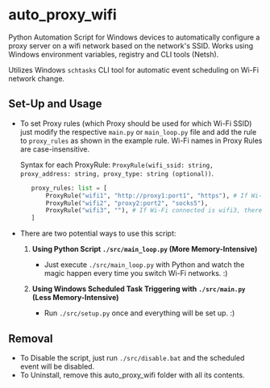 # auto_proxy_wifi

Python Automation Script for Windows devices to automatically configure a proxy server on a wifi network based on the network's SSID. Works using Windows environment variables, registry and CLI tools (Netsh).

Utilizes Windows `schtasks` CLI tool for automatic event scheduling on Wi-Fi network change.

## Set-Up and Usage

- To set Proxy rules (which Proxy should be used for which Wi-Fi SSID) just modify the respective `main.py` or `main_loop.py` file and add the rule to `proxy_rules` as shown in the example rule. Wi-Fi names in Proxy Rules are case-insensitive.

  Syntax for each ProxyRule: `ProxyRule(wifi_ssid: string, proxy_address: string, proxy_type: string (optional))`.

   ```python
      proxy_rules: list = [
          ProxyRule("wifi1", "http://proxy1:port1", "https"), # If Wi-Fi connected is wifi1, proxy should be http://proxy1:port1
          ProxyRule("wifi2", "proxy2:port2", "socks5"),
          ProxyRule("wifi3", ""), # If Wi-Fi connected is wifi3, there will be no proxy.
      ]
   ```

- There are two potential ways to use this script:

  1. **Using Python Script `./src/main_loop.py` (More Memory-Intensive)**

     - Just execute `./src/main_loop.py` with Python and watch the magic happen every time you switch Wi-Fi networks. :)

  2. **Using Windows Scheduled Task Triggering with `./src/main.py` (Less Memory-Intensive)**

     - Run `./src/setup.py` once and everything will be set up. :)

## Removal

- To Disable the script, just run `./src/disable.bat` and the scheduled event will be disabled.
- To Uninstall, remove this auto_proxy_wifi folder with all its contents.
